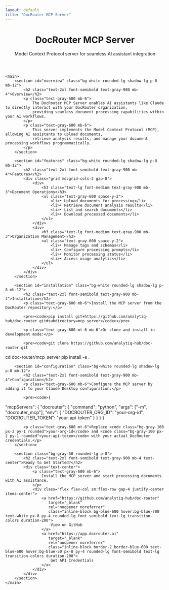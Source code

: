 ```yaml
---
layout: default
title: "DocRouter MCP Server"
---
```


<div class="max-w-6xl mx-auto px-4 sm:px-6 md:px-8 py-4 md:py-12">
    <header class="text-center md:mb-12 mb-4">
        <h1 class="text-4xl font-bold text-gray-900 mb-4">DocRouter MCP Server</h1>
        <div class="text-xl text-gray-600">
            <p class="mb-2">Model Context Protocol server for seamless AI assistant integration</p>
        </div>
    </header>

    <main>
        <section id="overview" class="bg-white rounded-lg shadow-lg p-8 mb-12">
            <h2 class="text-2xl font-semibold text-gray-900 mb-4">Overview</h2>
            <p class="text-gray-600 mb-6">
                The DocRouter MCP Server enables AI assistants like Claude to directly interact with your DocRouter organization,
                providing seamless document processing capabilities within your AI workflows.
            </p>
            <p class="text-gray-600 mb-6">
                This server implements the Model Context Protocol (MCP), allowing AI assistants to upload documents,
                retrieve analysis results, and manage your document processing workflows programmatically.
            </p>
        </section>

        <section id="features" class="bg-white rounded-lg shadow-lg p-8 mb-12">
            <h2 class="text-2xl font-semibold text-gray-900 mb-4">Features</h2>
            <div class="grid md:grid-cols-2 gap-8">
                <div>
                    <h3 class="text-lg font-medium text-gray-900 mb-3">Document Operations</h3>
                    <ul class="text-gray-600 space-y-2">
                        <li>• Upload documents for processing</li>
                        <li>• Retrieve document analysis results</li>
                        <li>• List and search documents</li>
                        <li>• Download processed documents</li>
                    </ul>
                </div>
                <div>
                    <h3 class="text-lg font-medium text-gray-900 mb-3">Organization Management</h3>
                    <ul class="text-gray-600 space-y-2">
                        <li>• Manage tags and schemas</li>
                        <li>• Configure processing prompts</li>
                        <li>• Monitor processing status</li>
                        <li>• Access usage analytics</li>
                    </ul>
                </div>
            </div>
        </section>

        <section id="installation" class="bg-white rounded-lg shadow-lg p-8 mb-12">
            <h2 class="text-2xl font-semibold text-gray-900 mb-4">Installation</h2>
            <p class="text-gray-600 mb-6">Install the MCP server from the DocRouter repository:</p>

            <pre><code>pip install git+https://github.com/analytiq-hub/doc-router.git#subdirectory=mcp_server</code></pre>

            <p class="text-gray-600 mt-6 mb-6">Or clone and install in development mode:</p>

            <pre><code>git clone https://github.com/analytiq-hub/doc-router.git
cd doc-router/mcp_server
pip install -e .</code></pre>
        </section>

        <section id="configuration" class="bg-white rounded-lg shadow-lg p-8 mb-12">
            <h2 class="text-2xl font-semibold text-gray-900 mb-4">Configuration</h2>
            <p class="text-gray-600 mb-6">Configure the MCP server by adding it to your Claude Desktop configuration:</p>

            <pre><code>{
  "mcpServers": {
    "docrouter": {
      "command": "python",
      "args": ["-m", "docrouter_mcp"],
      "env": {
        "DOCROUTER_ORG_ID": "your-org-id",
        "DOCROUTER_TOKEN": "your-api-token"
      }
    }
  }
}</code></pre>

            <p class="text-gray-600 mt-6">Replace <code class="bg-gray-100 px-2 py-1 rounded">your-org-id</code> and <code class="bg-gray-100 px-2 py-1 rounded">your-api-token</code> with your actual DocRouter credentials.</p>
        </section>

        <section class="bg-gray-50 rounded-lg p-8">
            <h2 class="text-2xl font-semibold text-gray-900 mb-4 text-center">Ready to Get Started?</h2>
            <div class="text-center">
                <p class="text-gray-600 mb-6">
                    Install the MCP server and start processing documents with AI assistance.
                </p>
                <div class="flex flex-col sm:flex-row gap-4 justify-center items-center">
                    <a href="https://github.com/analytiq-hub/doc-router"
                       target="_blank"
                       rel="noopener noreferrer"
                       class="inline-block bg-blue-600 hover:bg-blue-700 text-white px-8 py-4 rounded-lg font-semibold text-lg transition-colors duration-200">
                        View on GitHub
                    </a>
                    <a href="https://app.docrouter.ai"
                       target="_blank"
                       rel="noopener noreferrer"
                       class="inline-block border-2 border-blue-600 text-blue-600 hover:bg-blue-50 px-8 py-4 rounded-lg font-semibold text-lg transition-colors duration-200">
                        Get API Credentials
                    </a>
                </div>
            </div>
        </section>
    </main>
</div>